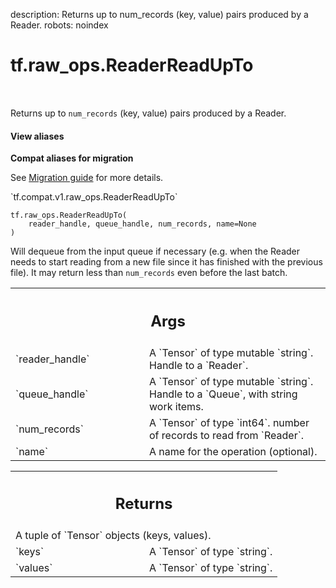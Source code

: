description: Returns up to num_records (key, value) pairs produced by a Reader.
robots: noindex

# tf.raw_ops.ReaderReadUpTo

<!-- Insert buttons and diff -->

<table class="tfo-notebook-buttons tfo-api nocontent" align="left">

</table>



Returns up to `num_records` (key, value) pairs produced by a Reader.

<section class="expandable">
  <h4 class="showalways">View aliases</h4>
  <p>
<b>Compat aliases for migration</b>
<p>See
<a href="https://www.tensorflow.org/guide/migrate">Migration guide</a> for
more details.</p>
<p>`tf.compat.v1.raw_ops.ReaderReadUpTo`</p>
</p>
</section>

<pre class="devsite-click-to-copy prettyprint lang-py tfo-signature-link">
<code>tf.raw_ops.ReaderReadUpTo(
    reader_handle, queue_handle, num_records, name=None
)
</code></pre>



<!-- Placeholder for "Used in" -->

Will dequeue from the input queue if necessary (e.g. when the
Reader needs to start reading from a new file since it has finished
with the previous file).
It may return less than `num_records` even before the last batch.

<!-- Tabular view -->
 <table class="responsive fixed orange">
<colgroup><col width="214px"><col></colgroup>
<tr><th colspan="2"><h2 class="add-link">Args</h2></th></tr>

<tr>
<td>
`reader_handle`
</td>
<td>
A `Tensor` of type mutable `string`. Handle to a `Reader`.
</td>
</tr><tr>
<td>
`queue_handle`
</td>
<td>
A `Tensor` of type mutable `string`.
Handle to a `Queue`, with string work items.
</td>
</tr><tr>
<td>
`num_records`
</td>
<td>
A `Tensor` of type `int64`.
number of records to read from `Reader`.
</td>
</tr><tr>
<td>
`name`
</td>
<td>
A name for the operation (optional).
</td>
</tr>
</table>



<!-- Tabular view -->
 <table class="responsive fixed orange">
<colgroup><col width="214px"><col></colgroup>
<tr><th colspan="2"><h2 class="add-link">Returns</h2></th></tr>
<tr class="alt">
<td colspan="2">
A tuple of `Tensor` objects (keys, values).
</td>
</tr>
<tr>
<td>
`keys`
</td>
<td>
A `Tensor` of type `string`.
</td>
</tr><tr>
<td>
`values`
</td>
<td>
A `Tensor` of type `string`.
</td>
</tr>
</table>

